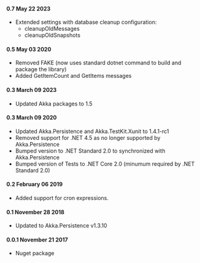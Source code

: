 #### 0.7 May 22 2023
* Extended settings with database cleanup configuration: 
  * cleanupOldMessages
  * cleanupOldSnapshots

#### 0.5 May 03 2020
* Removed FAKE (now uses standard dotnet command to build and package the library)
* Added GetItemCount and GetItems messages

#### 0.3 March 09 2023
* Updated Akka packages to 1.5

#### 0.3 March 09 2020
* Updated Akka.Persistence and Akka.TestKit.Xunit to 1.4.1-rc1
* Removed support for .NET 4.5 as no longer supported by Akka.Persistence
* Bumped version to .NET Standard 2.0 to synchronized with Akka.Persistence
* Bumped version of Tests to .NET Core 2.0 (minumum required by .NET Standard 2.0)

#### 0.2 February 06 2019
* Added support for cron expressions.

#### 0.1 November 28 2018
* Updated to Akka.Persistence v1.3.10

#### 0.0.1 November 21 2017
* Nuget package
